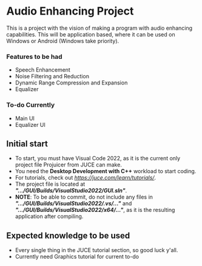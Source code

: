 # Audio Enhancing Project
This is a project with the vision of making a program with audio enhancing capabilities.
This will be application based, where it can be used on Windows or Android (Windows take priority).


### Features to be had
- Speech Enhancement
- Noise Filtering and Reduction
- Dynamic Range Compression and Expansion
- Equalizer

### To-do Currently
- Main UI
- Equalizer UI

## Initial start
- To start, you must have Visual Code 2022, as it is the current only project file Projuicer from JUCE can make.
- You need the **Desktop Development with C++** workload to start coding.
- For tutorials, check out *https://juce.com/learn/tutorials/*.
- The project file is located at ***".../GUI/Builds/VisualStudio2022/GUI.sln"***.
- **NOTE**: To be able to commit, do not include any files in ***".../GUI/Builds/VisualStudio2022/.vs/..."*** and ***".../GUI/Builds/VisualStudio2022/x64/..."***, as it is the resulting application after compiling.

## Expected knowledge to be used
- Every single thing in the JUCE tutorial section, so good luck y'all.
- Currently need Graphics tutorial for current to-do
